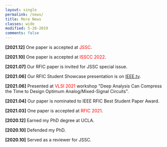 ```yaml
---
layout: single
permalink: /news/
title: More News
classes: wide
modified: 5-28-2019
comments: false
---
```

**[2021.12]** One paper is accepted at <span style="color:red">JSSC</span>.

**[2021.10]** One paper is accepted at <span style="color:red">ISSCC 2022</span>.

**[2021.07]** Our RFIC paper is invited for JSSC special issue.

**[2021.06]** Our RFIC Student Showcase presentation is on [IEEE.tv](https://ieeetv.ieee.org/channels/mtts/kejian-shi-rfic-student-showcase-ims-2021).

**[2021.06]** Presented at <span style="color:red">VLSI 2021</span> workshop "Deep Analysis Can Compress the Time to Design Optimum Analog/Mixed-Signal Circuits".

**[2021.04]** Our paper is nominated to IEEE RFIC Best Student Paper Award. 

**[2021.03]** One paper is accepted at <span style="color:red">RFIC 2021</span>. 

**[2020.12]** Earned my PhD degree at UCLA.

**[2020.10]** Defended my PhD.

**[2020.10]** Served as a reviewer for JSSC.

